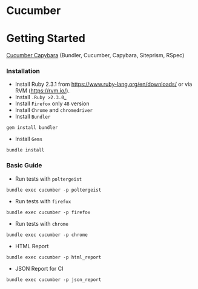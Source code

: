 # Cucumber

Getting Started
===============

[Cucumber Capybara](https://github.com/fernandosqa/cucumber-capybara) (Bundler, Cucumber, Capybara, Siteprism, RSpec)

### Installation

* Install Ruby 2.3.1 from https://www.ruby-lang.org/en/downloads/ or via RVM (https://rvm.io/).
* Install `.Ruby >2.3.0`_
* Install `Firefox` only `48` version
* Install `Chrome` and `chromedriver`
* Install `Bundler`
```
gem install bundler
```
* Install `Gems`
```
bundle install
```
  
### Basic Guide

* Run tests with `poltergeist`
```    
bundle exec cucumber -p poltergeist
```
* Run tests with `firefox`
```
bundle exec cucumber -p firefox
```
* Run tests with `chrome`
```
bundle exec cucumber -p chrome
```
* HTML Report
```
bundle exec cucumber -p html_report
```
* JSON Report for CI
```
bundle exec cucumber -p json_report
```
